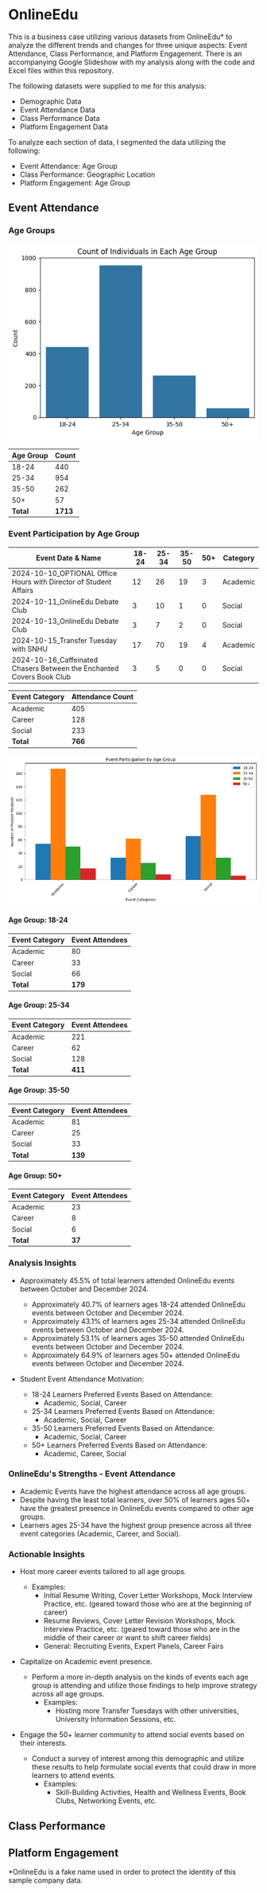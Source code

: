 # OnlineEdu

This is a business case utilizing various datasets from OnlineEdu* to analyze the different trends and changes for three unique aspects: Event Attendance, Class Performance, and Platform Engagement. There is an accompanying Google Slideshow with my analysis along with the code and Excel files within this repository.

The following datasets were supplied to me for this analysis:
- Demographic Data
- Event Attendance Data
- Class Performance Data
- Platform Engagement Data

To analyze each section of data, I segmented the data utilizing the following:
- Event Attendance: Age Group
- Class Performance: Geographic Location
- Platform Engagement: Age Group

## Event Attendance

### Age Groups
![Distribution of Age Groups Based on Demographic Data](assets/images/age_groups_count.png)

| Age Group | Count |
| ------------- | ------------- |
| 18-24  | 440  |
| 25-34 | 954  |
| 35-50  | 262  |
| 50+ | 57  |
| **Total** | **1713**  |

### Event Participation by Age Group
| Event Date & Name                                                             | 18-24 | 25-34 | 35-50 | 50+ | Category  |
|-------------------------------------------------------------------------------|-------|-------|-------|-----|-----------|
| 2024-10-10_OPTIONAL Office Hours with Director of Student Affairs            |  12   |  26   |  19   |  3  | Academic  |
| 2024-10-11_OnlineEdu Debate Club                                             |   3   |  10   |   1   |  0  | Social    |
| 2024-10-13_OnlineEdu Debate Club                                             |   3   |   7   |   2   |  0  | Social    |
| 2024-10-15_Transfer Tuesday with SNHU                                        |  17   |  70   |  19   |  4  | Academic  |
| 2024-10-16_Caffeinated Chasers Between the Enchanted Covers Book Club       |   3   |   5   |   0   |  0  | Social    |


| Event Category | Attendance Count |
|----------------|------------------|
| Academic       | 405              |
| Career         | 128              |
| Social         | 233              |
| **Total**      | **766**          |


![Distribution of Attendance Count Based on Event Category](assets/images/event_participation_by_age_group.png)

#### Age Group: 18-24
| Event Category | Event Attendees |
|----------------|------------------|
| Academic       | 80               |
| Career         | 33               |
| Social         | 66               |
| **Total**      | **179**          |

#### Age Group: 25-34
| Event Category | Event Attendees |
|----------------|------------------|
| Academic       | 221              |
| Career         | 62               |
| Social         | 128              |
| **Total**      | **411**          |

#### Age Group: 35-50
| Event Category | Event Attendees |
|----------------|------------------|
| Academic       | 81               |
| Career         | 25               |
| Social         | 33               |
| **Total**      | **139**          |

#### Age Group: 50+
| Event Category | Event Attendees |
|----------------|------------------|
| Academic       | 23               |
| Career         | 8                |
| Social         | 6                |
| **Total**      | **37**           |

### Analysis Insights
- Approximately 45.5% of total learners attended OnlineEdu events between October and December 2024.
    - Approximately 40.7% of learners ages 18-24 attended OnlineEdu events between October and December 2024.
    - Approximately 43.1% of learners ages 25-34 attended OnlineEdu events between October and December 2024.
    - Approximately 53.1% of learners ages 35-50 attended OnlineEdu events between October and December 2024.
    - Approximately 64.9% of learners ages 50+ attended OnlineEdu events between October and December 2024.

- Student Event Attendance Motivation:
    - 18-24 Learners Preferred Events Based on Attendance: 
        - Academic, Social, Career
    - 25-34 Learners Preferred Events Based on Attendance:
        - Academic, Social, Career
    - 35-50 Learners Preferred Events Based on Attendance:
        - Academic, Social, Career
    - 50+ Learners Preferred Events Based on Attendance:
        - Academic, Career, Social

### OnlineEdu's Strengths - Event Attendance
- Academic Events have the highest attendance across all age groups.
- Despite having the least total learners, over 50% of learners ages 50+ have the greatest presence in OnlineEdu events compared to other age groups.
- Learners ages 25-34 have the highest group presence across all three event categories (Academic, Career, and Social).

### Actionable Insights
- Host more career events tailored to all age groups.
    - Examples:
        - Initial Resume Writing, Cover Letter Workshops, Mock Interview Practice, etc. (geared toward those who are at the beginning of career)
        - Resume Reviews, Cover Letter Revision Workshops, Mock Interview Practice, etc. (geared toward those who are in the middle of their career or want to shift career fields)
        - General: Recruiting Events, Expert Panels, Career Fairs

- Capitalize on Academic event presence.
    - Perform a more in-depth analysis on the kinds of events each age group is attending and utilize those findings to help improve strategy across all age groups.
        - Examples:
            - Hosting more Transfer Tuesdays with other universities, University Information Sessions, etc.

- Engage the 50+ learner community to attend social events based on their interests.
    - Conduct a survey of interest among this demographic and utilize these results to help formulate social events that could draw in more learners to attend events.
        - Examples:
            - Skill-Building Activities, Health and Wellness Events, Book Clubs, Networking Events, etc.

## Class Performance

## Platform Engagement

*OnlineEdu is a fake name used in order to protect the identity of this sample company data.
